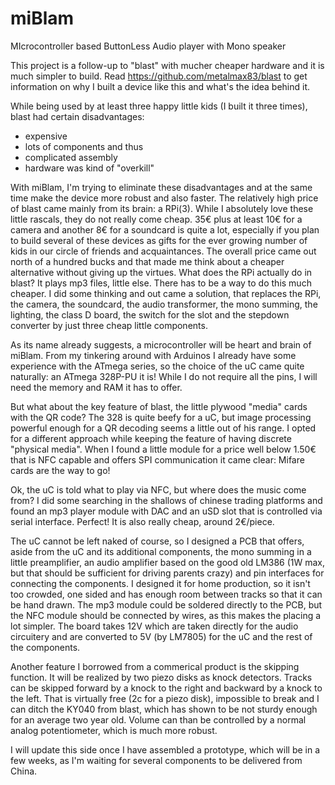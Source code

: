 # miBlam
MIcrocontroller based ButtonLess Audio player with Mono speaker

This project is a follow-up to "blast" with mucher cheaper hardware and it is much simpler to build.
Read https://github.com/metalmax83/blast to get information on why I built a device like this and what's the idea behind it.

While being used by at least three happy little kids (I built it three times), blast had certain disadvantages:
* expensive
* lots of components and thus
* complicated assembly
* hardware was kind of "overkill"

With miBlam, I'm trying to eliminate these disadvantages and at the same time make the device more robust and also faster.
The relatively high price of blast came mainly from its brain: a RPi(3). While I absolutely love these little rascals, they do not really come cheap. 35€ plus at least 10€ for a camera and another 8€ for a soundcard is quite a lot, especially if you plan to build several of these devices as gifts for the ever growing number of kids in our circle of friends and acquaintances. The overall price came out north of a hundred bucks and that made me think about a cheaper alternative without giving up the virtues. What does the RPi actually do in blast? It plays mp3 files, little else. There has to be a way to do this much cheaper. I did some thinking and out came a solution, that replaces the RPi, the camera, the soundcard, the audio transformer, the mono summing, the lighting, the class D board, the switch for the slot and the stepdown converter by just three cheap little components.

As its name already suggests, a microcontroller will be heart and brain of miBlam. From my tinkering around with Arduinos I already have some experience with the ATmega series, so the choice of the uC came quite naturally: an ATmega 328P-PU it is! While I do not require all the pins, I will need the memory and RAM it has to offer. 

But what about the key feature of blast, the little plywood "media" cards with the QR code? The 328 is quite beefy for a uC, but image processing powerful enough for a QR decoding seems a little out of his range. I opted for a different approach while keeping the feature of having discrete "physical media". When I found a little module for a price well below 1.50€ that is NFC capable and offers SPI communication it came clear: Mifare cards are the way to go!

Ok, the uC is told what to play via NFC, but where does the music come from? I did some searching in the shallows of chinese trading platforms and found an mp3 player module with DAC and an uSD slot that is controlled via serial interface. Perfect! It is also really cheap, around 2€/piece. 

The uC cannot be left naked of course, so I designed a PCB that offers, aside from the uC and its additional components, the mono summing in a little preamplifier, an audio amplifier based on the good old LM386 (1W max, but that should be sufficient for driving parents crazy) and pin interfaces for connecting the components. I designed it for home production, so it isn't too crowded, one sided and has enough room between tracks so that it can be hand drawn. The mp3 module could be soldered directly to the PCB, but the NFC module should be connected by wires, as this makes the placing a lot simpler. The board takes 12V which are taken directly for the audio circuitery and are converted to 5V (by LM7805) for the uC and the rest of the components.

Another feature I borrowed from a commerical product is the skipping function. It will be realized by two piezo disks as knock detectors. Tracks can be skipped forward by a knock to the right and backward by a knock to the left. That is virtually free (2c for a piezo disk), impossible to break and I can ditch the KY040 from blast, which has shown to be not sturdy enough for an average two year old. Volume can than be controlled by a normal analog potentiometer, which is much more robust.

I will update this side once I have assembled a prototype, which will be in a few weeks, as I'm waiting for several components to be delivered from China.

